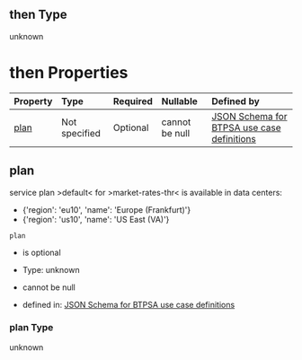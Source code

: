 ## then Type

unknown

# then Properties

| Property      | Type          | Required | Nullable       | Defined by                                                                                                                                                                                                                                      |
| :------------ | :------------ | :------- | :------------- | :---------------------------------------------------------------------------------------------------------------------------------------------------------------------------------------------------------------------------------------------- |
| [plan](#plan) | Not specified | Optional | cannot be null | [JSON Schema for BTPSA use case definitions](btpsa-usecase-properties-services-items-allof-1-then-allof-60-then-allof-0-then-properties-plan.md "undefined#/properties/services/items/allOf/1/then/allOf/60/then/allOf/0/then/properties/plan") |

## plan

service plan >default< for >market-rates-thr< is available in data centers:

*   {'region': 'eu10', 'name': 'Europe (Frankfurt)'}
*   {'region': 'us10', 'name': 'US East (VA)'}

`plan`

*   is optional

*   Type: unknown

*   cannot be null

*   defined in: [JSON Schema for BTPSA use case definitions](btpsa-usecase-properties-services-items-allof-1-then-allof-60-then-allof-0-then-properties-plan.md "undefined#/properties/services/items/allOf/1/then/allOf/60/then/allOf/0/then/properties/plan")

### plan Type

unknown
